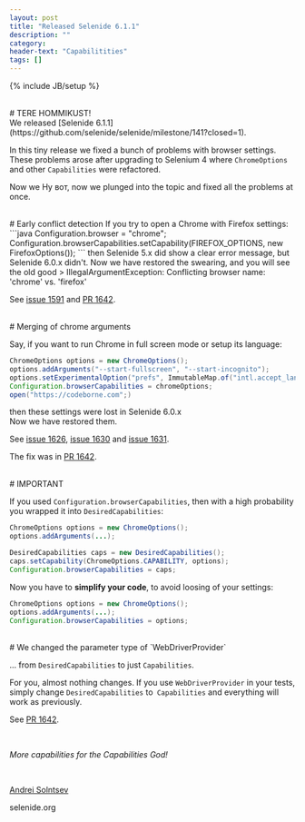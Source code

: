 ```yaml
---
layout: post
title: "Released Selenide 6.1.1"
description: ""
category:
header-text: "Capabilitities"
tags: []
---
```

{% include JB/setup %}

<br>
# TERE HOMMIKUST!

<br>
We released [Selenide 6.1.1](https://github.com/selenide/selenide/milestone/141?closed=1).

In this tiny release we fixed a bunch of problems with browser settings.  
These problems arose after upgrading to Selenium 4 where `ChromeOptions` and other `Capabilities` were refactored.  

Now we 
Ну вот, now we plunged into the topic and fixed all the problems at once. 


<br>
# Early conflict detection
If you try to open a Chrome with Firefox settings:
```java
Configuration.browser = "chrome";
Configuration.browserCapabilities.setCapability(FIREFOX_OPTIONS, new FirefoxOptions());
```
then Selenide 5.x did show a clear error message, but Selenide 6.0.x didn't.  
Now we have restored the swearing, and you will see the old good 
> IllegalArgumentException: Conflicting browser name: 'chrome' vs. 'firefox'

See [issue 1591](https://github.com/selenide/selenide/issues/1591) and [PR 1642](https://github.com/selenide/selenide/pull/1642).

<br>
# Merging of chrome arguments

Say, if you want to run Chrome in full screen mode or setup its language:
```java
ChromeOptions options = new ChromeOptions();
options.addArguments("--start-fullscreen", "--start-incognito");
options.setExperimentalOption("prefs", ImmutableMap.of("intl.accept_languages", "de_DE"));
Configuration.browserCapabilities = chromeOptions;
open("https://codeborne.com";)
```

then these settings were lost in Selenide 6.0.x  
Now we have restored them.  

See [issue 1626](https://github.com/selenide/selenide/issues/1626), 
[issue 1630](https://github.com/selenide/selenide/issues/1630) and
[issue 1631](https://github.com/selenide/selenide/issues/1631).

The fix was in [PR 1642](https://github.com/selenide/selenide/pull/1642).


<br>
# IMPORTANT

If you used `Configuration.browserCapabilities`, then with a high probability you wrapped it into `DesiredCapabilities`:

```java
ChromeOptions options = new ChromeOptions();
options.addArguments(...);

DesiredCapabilities caps = new DesiredCapabilities();
caps.setCapability(ChromeOptions.CAPABILITY, options);
Configuration.browserCapabilities = caps;
```

Now you have to **simplify your code**, to avoid loosing of your settings:
```java
ChromeOptions options = new ChromeOptions();
options.addArguments(...);
Configuration.browserCapabilities = options;
```

<br>
# We changed the parameter type of `WebDriverProvider` 

... from `DesiredCapabilities` to just `Capabilities`. 

For you, almost nothing changes. If you use `WebDriverProvider` in your tests, simply
change `DesiredCapabilities` to` Capabilities` and everything will work as previously. 

See [PR 1642](https://github.com/selenide/selenide/pull/1642).

<br>

_More capabilities for the Capabilities God!_

<br>

[Andrei Solntsev](http://asolntsev.github.io/)

selenide.org

